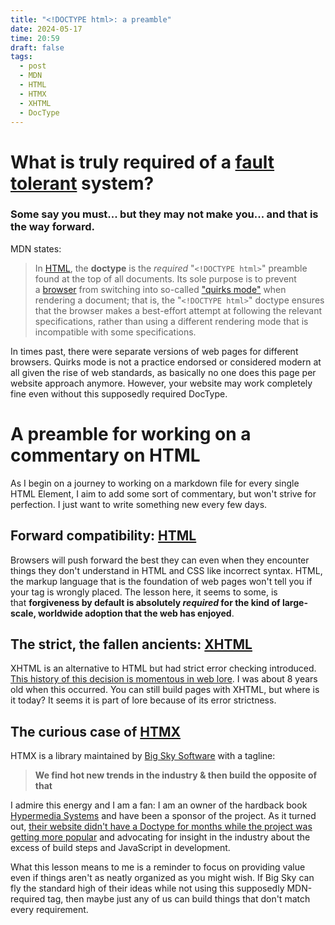 ```yaml
---
title: "<!DOCTYPE html>: a preamble"
date: 2024-05-17
time: 20:59
draft: false
tags:
  - post
  - MDN
  - HTML
  - HTMX
  - XHTML
  - DocType
---
```


# What is truly required of a [fault tolerant](https://en.wikipedia.org/wiki/Fault_tolerance) system?

### Some say you must... but they may not make you... and that is the way forward.

MDN states:

> In [HTML](https://developer.mozilla.org/en-US/docs/Glossary/HTML), the **doctype** is the _required_ "`<!DOCTYPE html>`" preamble found at the top of all documents. Its sole purpose is to prevent a [browser](https://developer.mozilla.org/en-US/docs/Glossary/Browser) from switching into so-called ["quirks mode"](https://developer.mozilla.org/en-US/docs/Web/HTML/Quirks_Mode_and_Standards_Mode) when rendering a document; that is, the "`<!DOCTYPE html>`" doctype ensures that the browser makes a best-effort attempt at following the relevant specifications, rather than using a different rendering mode that is incompatible with some specifications.

In times past, there were separate versions of web pages for different browsers.  Quirks mode is not a practice endorsed or considered modern at all given the rise of web standards, as basically no one does this page per website approach anymore. However, your website may work completely fine even without this supposedly required DocType.
# A preamble for working on a commentary on HTML

As I begin on a journey to working on a markdown file for every single HTML Element, I aim to add some sort of commentary, but won't strive for perfection. I just want to write something new every few days. 
## Forward compatibility: [HTML](https://developer.mozilla.org/en-US/docs/Web/HTML)

Browsers will push forward the best they can even when they encounter things they don't understand in HTML and CSS like incorrect syntax. HTML, the markup language that is the foundation of web pages won't tell you if your tag is wrongly placed. The lesson here, it seems to some, is that **forgiveness by default is absolutely _required_ for the kind of large-scale, worldwide adoption that the web has enjoyed**.

## The strict, the fallen ancients: [XHTML](https://www.tbray.org/ongoing/When/200x/2004/01/16/DraconianHistory?ref=blog.codinghorror.com)

XHTML is an alternative to HTML but had strict error checking introduced. [This history of this decision is momentous in web lore](https://lists.w3.org/Archives/Public/w3c-sgml-wg/1997May/0079.html). I was about 8 years old when this occurred. You can still build pages with XHTML, but where is it today? It seems it is part of lore because of its error strictness.

## The curious case of [HTMX](https://htmx.org/)

HTMX is a library maintained by [Big Sky Software](https://github.com/bigskysoftware) with a tagline: 
>**We find hot new trends in the industry & then build the opposite of that**

I admire this energy and I am a fan: I am an owner of the hardback book [Hypermedia Systems](https://hypermedia.systems/book/contents/) and have been a sponsor of the project. As it turned out, [their website didn't have a Doctype for months while the project was getting more popular](https://github.com/bigskysoftware/htmx/commit/206912b71d355477377aade60d06ea013c8e5455) and advocating for insight in the industry about the excess of build steps and JavaScript in development. 

What this lesson means to me is a reminder to focus on providing value even if things aren't as neatly organized as you might wish. If Big Sky can fly the standard high of their ideas while not using this supposedly MDN-required tag, then maybe just any of us can build things that don't match every requirement. 

